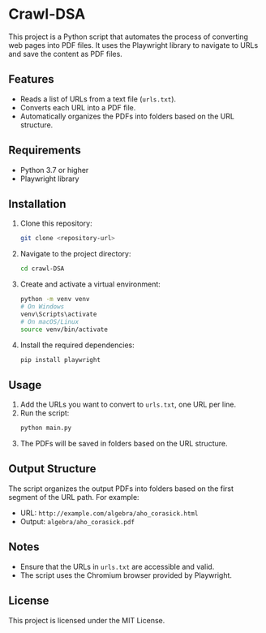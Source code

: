 # Crawl-DSA

This project is a Python script that automates the process of converting web pages into PDF files. It uses the Playwright library to navigate to URLs and save the content as PDF files.

## Features

- Reads a list of URLs from a text file (`urls.txt`).
- Converts each URL into a PDF file.
- Automatically organizes the PDFs into folders based on the URL structure.

## Requirements

- Python 3.7 or higher
- Playwright library

## Installation

1. Clone this repository:
   ```bash
   git clone <repository-url>
   ```
2. Navigate to the project directory:
   ```bash
   cd crawl-DSA
   ```
3. Create and activate a virtual environment:
   ```bash
   python -m venv venv
   # On Windows
   venv\Scripts\activate
   # On macOS/Linux
   source venv/bin/activate
   ```
4. Install the required dependencies:
   ```bash
   pip install playwright
   ```

## Usage

1. Add the URLs you want to convert to `urls.txt`, one URL per line.
2. Run the script:
   ```bash
   python main.py
   ```
3. The PDFs will be saved in folders based on the URL structure.

## Output Structure

The script organizes the output PDFs into folders based on the first segment of the URL path. For example:

- URL: `http://example.com/algebra/aho_corasick.html`
- Output: `algebra/aho_corasick.pdf`

## Notes

- Ensure that the URLs in `urls.txt` are accessible and valid.
- The script uses the Chromium browser provided by Playwright.

## License

This project is licensed under the MIT License.
